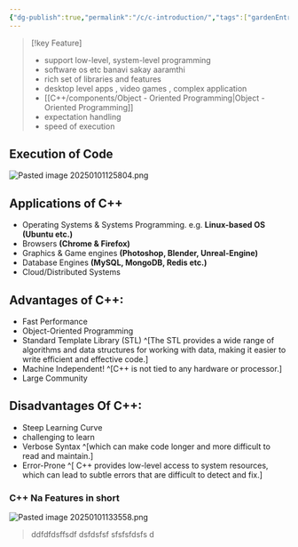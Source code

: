 ```yaml
---
{"dg-publish":true,"permalink":"/c/c-introduction/","tags":["gardenEntry"],"noteIcon":"","created":"2025-01-01T12:33:43.367+05:30","updated":"2025-01-03T01:05:20.291+05:30"}
---
```




>[!key Feature]
> - support low-level, system-level programming
> - software os etc banavi sakay aaramthi
> - rich set of libraries and features
> - desktop level apps , video games , complex application 
> - [[C++/components/Object - Oriented Programming\|Object - Oriented Programming]]
> - expectation handling
> - speed of execution

## Execution of Code 
![Pasted image 20250101125804.png](/img/user/C++/components/Pasted%20image%2020250101125804.png) 

## Applications of C++
- Operating Systems & Systems Programming. e.g. __Linux-based OS (Ubuntu etc.)__
- Browsers __(Chrome & Firefox)__
- Graphics & Game engines __(Photoshop, Blender, Unreal-Engine)__
- Database Engines __(MySQL, MongoDB, Redis etc.)__
- Cloud/Distributed Systems

## Advantages of C++:
- Fast Performance
- Object-Oriented Programming
- Standard Template Library (STL) ^[The STL provides a wide range of algorithms and data structures for working with data, making it easier to write efficient and effective code.]
- Machine Independent! ^[C++ is not tied to any hardware or processor.]
- Large Community

## Disadvantages Of C++:
- Steep Learning Curve
- challenging to learn
- Verbose Syntax ^[which can make code longer and more difficult to read and maintain.]
- Error-Prone ^[ C++ provides low-level access to system resources, which can lead to subtle errors that are difficult to detect and fix.]

### C++ Na Features in short
![Pasted image 20250101133558.png](/img/user/C++/components/Pasted%20image%2020250101133558.png)

> ddfdfdsffsdf
> dsfdsfsf
> sfsfsfdsfs
> d